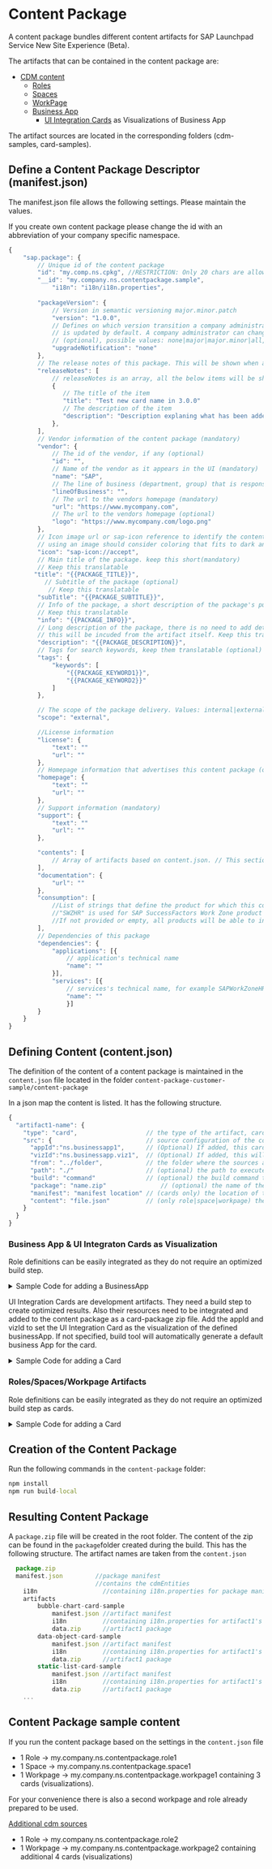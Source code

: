 # Content Package

A content package bundles different content artifacts for SAP Launchpad Service New Site Experience (Beta). 

The artifacts that can be contained in the content package are:
- [CDM content](../cdm/introduction.md)
  - [Roles](../cdm/introduction.md#role)
  - [Spaces](../cdm/introduction.md#space)
  - [WorkPage](../cdm/introduction.md#workpage)
  - [Business App](../cdm/introduction.md#businessapp)
    - [UI Integration Cards](../cards/introduction.md) as Visualizations of Business App

The artifact sources are located in the corresponding folders (cdm-samples, card-samples).

## Define a Content Package Descriptor (manifest.json)

The manifest.json file allows the following settings. Please maintain the values.

If you create own content package please change the id with an abbreviation of your company specific namespace.

```javascript
{
    "sap.package": {
        // Unique id of the content package
        "id": "my.comp.ns.cpkg", //RESTRICTION: Only 20 chars are allowed
        "__id": "my.company.ns.contentpackage.sample",
    		"i18n": "i18n/i18n.properties",
		
        "packageVersion": {
            // Version in semantic versioning major.minor.patch
            "version": "1.0.0",
            // Defines on which version transition a company administrator is notified if the package
            // is updated by default. A company administrator can change this setting
            // (optional), possible values: none|major|major.minor|all, defaults: all
            "upgradeNotification": "none"
        },
      	// The release notes of this package. This will be shown when a package has a version to upgrade. 
      	"releaseNotes": [
      	    // releaseNotes is an array, all the below items will be shown as different lines in the version detail.
      	    {
      	       // The title of the item
      	       "title": "Test new card name in 3.0.0"
      	       // The description of the item
      	       "description": "Description explaning what has been added",
      	    },
      	],
        // Vendor information of the content package (mandatory)
        "vendor": {
            // The id of the vendor, if any (optional)
            "id": "",
            // Name of the vendor as it appears in the UI (mandatory)
            "name": "SAP",
            // The line of business (department, group) that is responsible for the content (optional)
            "lineOfBusiness": "",
            // The url to the vendors homepage (mandatory)
            "url": "https://www.mycompany.com",
            // The url to the vendors homepage (optional)
            "logo": "https://www.mycompany.com/logo.png"
        },
        // Icon image url or sap-icon reference to identify the content package.
        // using an image should consider coloring that fits to dark and light backgrounds
        "icon": "sap-icon://accept",
  		// Main title of the package. keep this short(mandatory)
  		// Keep this translatable
       "title": "{{PACKAGE_TITLE}}",
		  // Subtitle of the package (optional)
		   // Keep this translatable
        "subTitle": "{{PACKAGE_SUBTITLE}}",
        // Info of the package, a short description of the package's purpose (optional)
        // Keep this translatable
        "info": "{{PACKAGE_INFO}}",
        // Long description of the package, there is no need to add details of the contained artifacts,
        // this will be incuded from the artifact itself. Keep this translatable (mandatory)
        "description": "{{PACKAGE_DESCRIPTION}}",
        // Tags for search keywords, keep them translatable (optional)
        "tags": {
            "keywords": [
                "{{PACKAGE_KEYWORD1}}",
                "{{PACKAGE_KEYWORD2}}"
            ]
        },

        // The scope of the package delivery. Values: internal|external (mandatory)
        "scope": "external",

        //License information
        "license": {
            "text": ""
            "url": ""
        },
        // Homepage information that advertises this content package (optional)
        "homepage": {
            "text": ""
            "url": ""
        },
        // Support information (mandatory)
        "support": {
			"text": ""
            "url": ""
        },

        "contents": [
            // Array of artifacts based on content.json. // This section will be created during during build
        ],
        "documentation": {
            "url": ""
		},
		"consumption": [
			//List of strings that define the product for which this content package should be used
			//"SWZHR" is used for SAP SuccessFactors Work Zone product
			//If not provided or empty, all products will be able to install this content package
		],
        // Dependencies of this package
        "dependencies": {
            "applications": [{
                // application's technical name
                "name": ""
            }],
            "services": [{
                // services's technical name, for example SAPWorkZoneHR
                "name": ""
                }]
        }
    }
}

```


## Defining Content (content.json)
The definition of the content of a content package is maintained in the `content.json` file located in the folder `content-package-customer-sample/content-package`

In a json map the content is listed. It has the following structure.
```` js
{
  "artifact1-name": {
    "type": "card",                   // the type of the artifact, card|role|space|workpage
    "src": {                          // source configuration of the content
      "appId":"ns.businessapp1",      // (Optional) If added, this card will become the visualization of this businessApp. If not, an automatic buisiness App will be added to this card
      "vizId":"ns.businessapp.viz1",  // (Optional) If added, this will be visualization id. If not, it will use card_id.viz as the visualization id
      "from": "../folder",            // the folder where the sources are located
      "path": "./"                    // (optional) the path to execute the build within the above folder
      "build": "command"              // (optional) the build command to be executed e.g. npm i && npm run-script build
      "package": "name.zip"               // (optional) the name of the zip file for this artifact, e.g my.company.ns.static.list.card.zip
      "manifest": "manifest location" // (cards only) the location of the manifest within the 'from' folder above, e.g src/manifest.json
      "content": "file.json"          // (only role|space|workpage) the location of a file containing the CDM data for the artifact
    }
  }
}
````

### Business App & UI Integraton Cards as Visualization
Role definitions can be easily integrated as they do not require an optimized build step.
<details>
  <summary>Sample Code for adding a BusinessApp</summary>
  
  ```` json
    "sample-businessapp1": {
      "type": "businessapp",
      "src": {
        "from": "../cdm-samples/src",
        "content": "businessapp1.json"
      }
    },
  `````
</details>

UI Integration Cards are development artifacts. They need a build step to create optimized results. Also their resources need to be integrated and added to the content package as a card-package zip file.
Add the appId and vizId to set the UI Integration Card as the visualization of the defined businessApp. If not specified, build tool will automatically generate a default business App for the card.

<details>
  <summary>Sample Code for adding a Card</summary>
  
  ```` json
    "static-list-card-sample": {
      "type": "card",
      "src": {
        "appId":"ns.businessapp1",      // (Optional) If added, this card will become the visualization of this businessApp. If not, an automatic buisiness App will be added to this card
        "vizId":"ns.businessapp.viz1",  // (Optional) If added, this will be visualization id. If not, it will use card_id.viz as the visualization id
        "from": "../card-samples/list-card-samples/static-list-card-sample",
        "path": "./",
        "build": "npm i && npm run-script build",
        "package": "my.company.ns.static.list.card.zip",
        "manifest": "src/manifest.json"
      }
  `````
</details>

### Roles/Spaces/Workpage Artifacts
Role definitions can be easily integrated as they do not require an optimized build step as cards.
<details>
  <summary>Sample Code for adding a Card</summary>
  
  ```` json
  "sample-role1": {
    "type": "role",
    "src": {
      "from": "../cdm-samples/src",
      "content": "role1.json"
    }
  },
  "sample-space1": {
    "type": "space",
    "src": {
      "from": "../cdm-samples/src",
      "content": "space1.json"
    }
  },
  "sample-workpage1": {
    "type": "workpage",
    "src": {
      "from": "../cdm-samples/src",
      "content": "workpage1.json"
    }
  }
  `````
</details>


## Creation of the Content Package


Run the following commands in the `content-package` folder:

```cmd
npm install
npm run build-local
```
## Resulting Content Package

A `package.zip` file will be created in the root folder. The content of the zip can be found in the `package`folder created during the build. This has the following structure. The artifact names are taken from the `content.json`

```javascript
  package.zip
  manifest.json         //package manifest 
                        //contains the cdmEntities
	i18n                  //containing i18n.properties for package manifest texts. UTF-8 encoded
	artifacts
		bubble-chart-card-sample
			manifest.json //artifact manifest
			i18n          //containing i18n.properties for artifact1's manifest texts. UTF-8 encoded
			data.zip      //artifact1 package
		data-object-card-sample
			manifest.json //artifact manifest
			i18n          //containing i18n.properties for artifact1's manifest texts. UTF-8 encoded
			data.zip      //artifact1 package
		static-list-card-sample
			manifest.json //artifact manifest
			i18n          //containing i18n.properties for artifact1's manifest texts. UTF-8 encoded
			data.zip      //artifact1 package
    ...
```

## Content Package sample content
If you run the content package based on the settings in the `content.json` file
- 1 Role -> my.company.ns.contentpackage.role1
- 1 Space -> my.company.ns.contentpackage.space1
- 1 Workpage -> my.company.ns.contentpackage.workpage1 containing 3 cards (visualizations).

For your convenience there is also a second workpage and role already prepared to be used.

[Additional cdm sources](../../cdm-samples/src)
- 1 Role -> my.company.ns.contentpackage.role2
- 1 Workpage -> my.company.ns.contentpackage.workpage2 containing additional 4 cards (visualizations)





